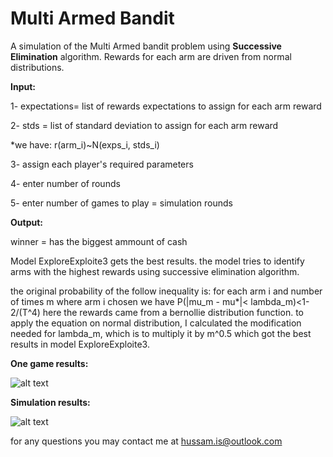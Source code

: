 # Multi Armed Bandit
A simulation of the Multi Armed bandit problem using **Successive Elimination** algorithm.
Rewards for each arm are driven from normal distributions.

**Input:**

1- expectations= list of rewards expectations to assign for each arm reward

2- stds = list of standard deviation to assign for each arm reward

*we have:
r(arm_i)~N(exps_i, stds_i)

3- assign each player's required parameters

4- enter number of rounds

5- enter number of games to play = simulation rounds

**Output:**

winner = has the biggest ammount of cash

Model ExploreExploite3 gets the best results.
the model tries to identify arms with the highest rewards using successive elimination algorithm.

the original probability of the follow inequality is: for each arm i and number of times m where arm i chosen we have P(|mu_m - mu*|< lambda_m)<1- 2/(T^4)
here the rewards came from a bernollie distribution function. 
to apply the equation on normal distribution, I calculated the modification needed for lambda_m, which is to multiply it by m^0.5 which got the best results in model ExploreExploite3. 

**One game results:**

![alt text](https://github.com/hussam0is/arm_bandits_simulator/blob/main_br/one_game_results.png)


**Simulation results:**

![alt text](https://github.com/hussam0is/arm_bandits_simulator/blob/main_br/simulation_results.png)

for any questions you may contact me at hussam.is@outlook.com


